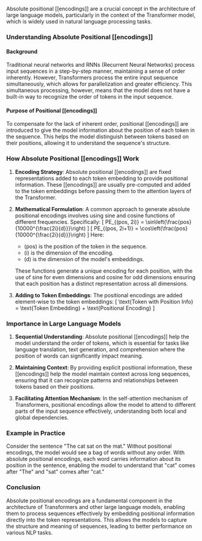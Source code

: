 Absolute positional [[encodings]] are a crucial concept in the architecture of large language models, particularly in the context of the Transformer model, which is widely used in natural language processing tasks.

### Understanding Absolute Positional [[encodings]]

#### Background
Traditional neural networks and RNNs (Recurrent Neural Networks) process input sequences in a step-by-step manner, maintaining a sense of order inherently. However, Transformers process the entire input sequence simultaneously, which allows for parallelization and greater efficiency. This simultaneous processing, however, means that the model does not have a built-in way to recognize the order of tokens in the input sequence.

#### Purpose of Positional [[encodings]]
To compensate for the lack of inherent order, positional [[encodings]] are introduced to give the model information about the position of each token in the sequence. This helps the model distinguish between tokens based on their positions, allowing it to understand the sequence's structure.

### How Absolute Positional [[encodings]] Work

1. **Encoding Strategy**:
   Absolute positional [[encodings]] are fixed representations added to each token embedding to provide positional information. These [[encodings]] are usually pre-computed and added to the token embeddings before passing them to the attention layers of the Transformer.

2. **Mathematical Formulation**:
   A common approach to generate absolute positional encodings involves using sine and cosine functions of different frequencies. Specifically:
   \[
   PE_{(pos, 2i)} = \sin\left(\frac{pos}{10000^{\frac{2i}{d}}}\right)
   \]
   \[
   PE_{(pos, 2i+1)} = \cos\left(\frac{pos}{10000^{\frac{2i}{d}}}\right)
   \]
   Here:
   - \(pos\) is the position of the token in the sequence.
   - \(i\) is the dimension of the encoding.
   - \(d\) is the dimension of the model's embeddings.

   These functions generate a unique encoding for each position, with the use of sine for even dimensions and cosine for odd dimensions ensuring that each position has a distinct representation across all dimensions.

3. **Adding to Token Embeddings**:
   The positional encodings are added element-wise to the token embeddings:
   \[
   \text{Token with Position Info} = \text{Token Embedding} + \text{Positional Encoding}
   \]

### Importance in Large Language Models
1. **Sequential Understanding**:
   Absolute positional [[encodings]] help the model understand the order of tokens, which is essential for tasks like language translation, text generation, and comprehension where the position of words can significantly impact meaning.

2. **Maintaining Context**:
   By providing explicit positional information, these [[encodings]] help the model maintain context across long sequences, ensuring that it can recognize patterns and relationships between tokens based on their positions.

3. **Facilitating Attention Mechanism**:
   In the self-attention mechanism of Transformers, positional encodings allow the model to attend to different parts of the input sequence effectively, understanding both local and global dependencies.

### Example in Practice
Consider the sentence "The cat sat on the mat." Without positional encodings, the model would see a bag of words without any order. With absolute positional encodings, each word carries information about its position in the sentence, enabling the model to understand that "cat" comes after "The" and "sat" comes after "cat."

### Conclusion
Absolute positional encodings are a fundamental component in the architecture of Transformers and other large language models, enabling them to process sequences effectively by embedding positional information directly into the token representations. This allows the models to capture the structure and meaning of sequences, leading to better performance on various NLP tasks.
